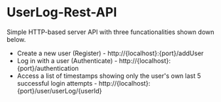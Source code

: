 # UserLog-Rest-API

Simple HTTP-based server API with three funcationalities shown down below.
- Create a new user (Register) - http://{localhost}:{port}/addUser
- Log in with a user (Authenticate) - http://{localhost}:{port}/authentication
- Access a list of timestamps showing only the user's own last 5 successful login attempts - http://{localhost}:{port}/user/userLog/{userId}





